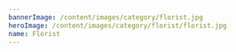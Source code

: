 ```yaml
---
bannerImage: /content/images/category/florist.jpg
heroImage: /content/images/category/florist/florist.jpg
name: Florist
---
```


